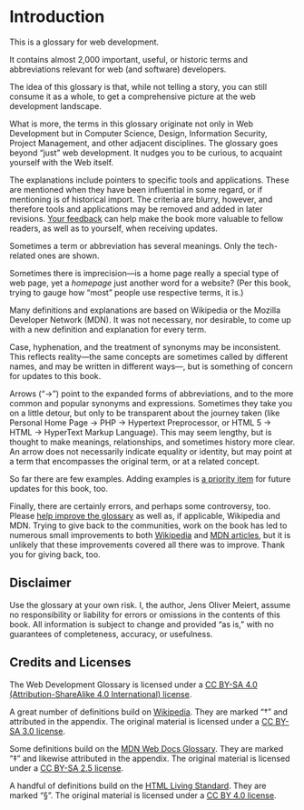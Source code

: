 # Introduction

This is a glossary for web development.

It contains almost 2,000 important, useful, or historic terms and abbreviations relevant for web (and software) developers.

The idea of this glossary is that, while not telling a story, you can still consume it as a whole, to get a comprehensive picture at the web development landscape.

What is more, the terms in this glossary originate not only in Web Development but in Computer Science, Design, Information Security, Project Management, and other adjacent disciplines. The glossary goes beyond “just” web development. It nudges you to be curious, to acquaint yourself with the Web itself.

The explanations include pointers to specific tools and applications. These are mentioned when they have been influential in some regard, or if mentioning is of historical import. The criteria are blurry, however, and therefore tools and applications may be removed and added in later revisions. [Your feedback](https://github.com/j9t/web-development-glossary-forum/issues/new) can help make the book more valuable to fellow readers, as well as to yourself, when receiving updates.

Sometimes a term or abbreviation has several meanings. Only the tech-related ones are shown.

Sometimes there is imprecision—is a home page really a special type of web page, yet a _homepage_ just another word for a website? (Per this book, trying to gauge how “most” people use respective terms, it is.)

Many definitions and explanations are based on Wikipedia or the Mozilla Developer Network (MDN). It was not necessary, nor desirable, to come up with a new definition and explanation for every term.

Case, hyphenation, and the treatment of synonyms may be inconsistent. This reflects reality—the same concepts are sometimes called by different names, and may be written in different ways—, but is something of concern for updates to this book.

Arrows (“→”) point to the expanded forms of abbreviations, and to the more common and popular synonyms and expressions. Sometimes they take you on a little detour, but only to be transparent about the journey taken (like Personal Home Page → PHP → Hypertext Preprocessor, or HTML&nbsp;5 → HTML → HyperText Markup Language). This may seem lengthy, but is thought to make meanings, relationships, and sometimes history more clear. An arrow does not necessarily indicate equality or identity, but may point at a term that encompasses the original term, or at a related concept.

So far there are few examples. Adding examples is [a priority item](https://github.com/j9t/web-development-glossary-forum/issues/1) for future updates for this book, too.

Finally, there are certainly errors, and perhaps some controversy, too. Please [help improve the glossary](https://github.com/j9t/web-development-glossary-forum/issues/new) as well as, if applicable, Wikipedia and MDN. Trying to give back to the communities, work on the book has led to numerous small improvements to both [Wikipedia](https://en.wikipedia.org/wiki/Special:Contributions/Jens_Meiert) and [MDN articles](https://wiki.developer.mozilla.org/en-US/dashboards/revisions?user=j9t), but it is unlikely that these improvements covered all there was to improve. Thank you for giving back, too.

## Disclaimer

Use the glossary at your own risk. I, the author, Jens Oliver Meiert, assume no responsibility or liability for errors or omissions in the contents of this book. All information is subject to change and provided “as is,” with no guarantees of completeness, accuracy, or usefulness.

## Credits and Licenses

The Web Development Glossary is licensed under a [CC BY-SA 4.0 (Attribution-ShareAlike 4.0 International) license](https://creativecommons.org/licenses/by-sa/4.0/).

A great number of definitions build on [Wikipedia](https://en.wikipedia.org/wiki/Main_Page). They are marked “†” and attributed in the appendix. The original material is licensed under a [CC BY-SA 3.0 license](https://creativecommons.org/licenses/by-sa/3.0/).

Some definitions build on the [MDN Web Docs Glossary](https://developer.mozilla.org/en-US/docs/Glossary). They are marked “‡” and likewise attributed in the appendix. The original material is licensed under a [CC BY-SA 2.5 license](https://creativecommons.org/licenses/by-sa/2.5/).

A handful of definitions build on the [HTML Living Standard](https://html.spec.whatwg.org/). They are marked “§”. The original material is licensed under a [CC BY 4.0 license](https://creativecommons.org/licenses/by/4.0/).